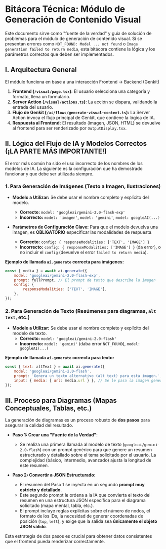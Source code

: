 # Bitácora Técnica: Módulo de Generación de Contenido Visual

Este documento sirve como "fuente de la verdad" y guía de solución de problemas para el módulo de generación de contenido visual. Si se presentan errores como `NOT_FOUND: Model ... not found` o `Image generation failed to return media`, esta bitácora contiene la lógica y los parámetros correctos que deben ser implementados.

## I. Arquitectura General

El módulo funciona en base a una interacción Frontend -> Backend (Genkit)
1.  **Frontend (`/visual/page.tsx`):** El usuario selecciona una categoría y formato, llena un formulario.
2.  **Server Action (`/visual/actions.ts`):** La acción se dispara, validando la entrada del usuario.
3.  **Flujo de Genkit (`/ai/flows/generate-visual-content.ts`):** La Server Action invoca el flujo principal de Genkit, que contiene la lógica de IA.
4.  **Respuesta al Frontend:** El resultado (imagen, JSON, HTML) se devuelve al frontend para ser renderizado por `OutputDisplay.tsx`.

## II. Lógica del Flujo de IA y Modelos Correctos (¡LA PARTE MÁS IMPORTANTE!)

El error más común ha sido el uso incorrecto de los nombres de los modelos de IA. La siguiente es la configuración que ha demostrado funcionar y que debe ser utilizada siempre.

### 1. Para Generación de Imágenes (Texto a Imagen, Ilustraciones)

- **Modelo a Utilizar:** Se debe usar el nombre completo y explícito del modelo.
  - **Correcto:** `model: 'googleai/gemini-2.0-flash-exp'`
  - **Incorrecto:** `model: 'imagen'`, `model: 'gemini'`, `model: googleAI(...)`

- **Parámetros de Configuración Clave:** Para que el modelo devuelva una imagen, es **OBLIGATORIO** especificar las modalidades de respuesta.
  - **Correcto:** `config: { responseModalities: ['TEXT', 'IMAGE'] }`
  - **Incorrecto:** `config: { responseModalities: ['IMAGE'] }` (da error), o no incluir el `config` (devuelve el error `failed to return media`).

**Ejemplo de llamada `ai.generate` correcta para imágenes:**
```javascript
const { media } = await ai.generate({
    model: 'googleai/gemini-2.0-flash-exp',
    prompt: fullPrompt, // El prompt de texto que describe la imagen
    config: {
        responseModalities: ['TEXT', 'IMAGE'],
    },
});
```

### 2. Para Generación de Texto (Resúmenes para diagramas, `alt text`, etc.)

- **Modelo a Utilizar:** Se debe usar el nombre completo y explícito del modelo de texto.
  - **Correcto:** `model: 'googleai/gemini-2.0-flash'`
  - **Incorrecto:** `model: 'gemini'` (daba error `NOT_FOUND`), `model: googleAI(...)`

**Ejemplo de llamada `ai.generate` correcta para texto:**
```javascript
const { text: altText } = await ai.generate({
    model: 'googleai/gemini-2.0-flash',
    prompt: 'Genera un texto alternativo (alt text) para esta imagen.',
    input: { media: { url: media.url } }, // Se le pasa la imagen generada
});
```

## III. Proceso para Diagramas (Mapas Conceptuales, Tablas, etc.)

La generación de diagramas es un proceso robusto de **dos pasos** para asegurar la calidad del resultado.

- **Paso 1: Crear una "Fuente de la Verdad"**:
  - Se realiza una primera llamada al modelo de texto (`googleai/gemini-2.0-flash`) con un prompt genérico para que genere un resumen estructurado y detallado sobre el tema solicitado por el usuario. La complejidad (básico, intermedio, avanzado) ajusta la longitud de este resumen.

- **Paso 2: Convertir a JSON Estructurado**:
  - El resumen del Paso 1 se inyecta en un segundo **prompt muy estricto y detallado**.
  - Este segundo prompt le ordena a la IA que convierta el texto del resumen en una estructura JSON específica para el diagrama solicitado (mapa mental, tabla, etc.).
  - El prompt incluye reglas explícitas sobre el número de nodos, el formato de los IDs, la necesidad de generar coordenadas de posición (`top`, `left`), y exige que la salida sea **únicamente el objeto JSON válido**.

Esta estrategia de dos pasos es crucial para obtener datos consistentes que el frontend pueda renderizar correctamente.
